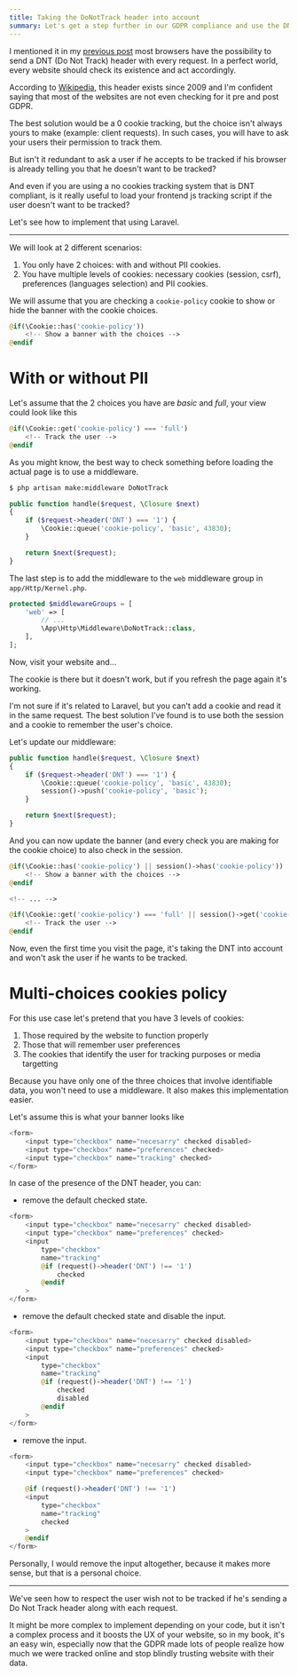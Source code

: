 ```yaml
---
title: Taking the DoNotTrack header into account
summary: Let's get a step further in our GDPR compliance and use the DNT header as automatic opt-out off all tracking.
---
```


I mentioned it in my [previous post](https://dieterstinglhamber.me/gdpr-compliant-tracking) most browsers have the possibility to send a DNT (Do Not Track) header with every request. In a perfect world, every website should check its existence and act accordingly.

According to [Wikipedia](https://en.wikipedia.org/wiki/Do_Not_Track), this header exists since 2009 and I'm confident saying that most of the websites are not even checking for it pre and post GDPR.

The best solution would be a 0 cookie tracking, but the choice isn't always yours to make (example: client requests). In such cases, you will have to ask your users their permission to track them.

But isn't it redundant to ask a user if he accepts to be tracked if his browser is already telling you that he doesn't want to be tracked?

And even if you are using a no cookies tracking system that is DNT compliant, is it really useful to load your frontend js tracking script if the user doesn't want to be tracked?

Let's see how to implement that using Laravel.

---

We will look at 2 different scenarios:
1. You only have 2 choices: with and without PII cookies.
2. You have multiple levels of cookies: necessary cookies (session, csrf), preferences (languages selection) and PII cookies.

We will assume that you are checking a `cookie-policy` cookie to show or hide the banner with the cookie choices.

```php
@if(\Cookie::has('cookie-policy'))
    <!-- Show a banner with the choices -->
@endif
```

# With or without PII

Let's assume that the 2 choices you have are _basic_ and _full_, your view could look like this

```php
@if(\Cookie::get('cookie-policy') === 'full')
    <!-- Track the user -->
@endif
```

As you might know, the best way to check something before loading the actual page is to use a middleware.

```sh
$ php artisan make:middleware DoNotTrack
```

```php
public function handle($request, \Closure $next)
{
    if ($request->header('DNT') === '1') {
        \Cookie::queue('cookie-policy', 'basic', 43830);
    }

    return $next($request);
}
```

The last step is to add the middleware to the `web` middleware group in `app/Http/Kernel.php`.

```php
protected $middlewareGroups = [
    'web' => [
        // ...
        \App\Http\Middleware\DoNotTrack::class,
    ],
];
```

Now, visit your website and...

The cookie is there but it doesn't work, but if you refresh the page again it's working.

I'm not sure if it's related to Laravel, but you can't add a cookie and read it in the same request. The best solution I've found is to use both the session and a cookie to remember the user's choice.

Let's update our middleware:

```php
public function handle($request, \Closure $next)
{
    if ($request->header('DNT') === '1') {
        \Cookie::queue('cookie-policy', 'basic', 43830);
        session()->push('cookie-policy', 'basic');
    }

    return $next($request);
}
```
And you can now update the banner (and every check you are making for the cookie choice) to also check in the session.

```php
@if(\Cookie::has('cookie-policy') || session()->has('cookie-policy'))
    <!-- Show a banner with the choices -->
@endif

<!-- ... -->

@if(\Cookie::get('cookie-policy') === 'full' || session()->get('cookie-policy') === 'full')
    <!-- Track the user -->
@endif
```

Now, even the first time you visit the page, it's taking the DNT into account and won't ask the user if he wants to be tracked.

# Multi-choices cookies policy

For this use case let's pretend that you have 3 levels of cookies:
1. Those required by the website to function properly
2. Those that will remember user preferences
3. The cookies that identify the user for tracking purposes or media targetting

Because you have only one of the three choices that involve identifiable data, you won't need to use a middleware. It also makes this implementation easier.

Let's assume this is what your banner looks like

```php
<form>
    <input type="checkbox" name="necesarry" checked disabled>
    <input type="checkbox" name="preferences" checked>
    <input type="checkbox" name="tracking" checked>
</form>
```

In case of the presence of the DNT header, you can:

- remove the default checked state.

```php
<form>
    <input type="checkbox" name="necesarry" checked disabled>
    <input type="checkbox" name="preferences" checked>
    <input
        type="checkbox"
        name="tracking"
        @if (request()->header('DNT') !== '1')
            checked
        @endif
    >
</form>
```

- remove the default checked state and disable the input.

```php
<form>
    <input type="checkbox" name="necesarry" checked disabled>
    <input type="checkbox" name="preferences" checked>
    <input
        type="checkbox"
        name="tracking"
        @if (request()->header('DNT') !== '1')
            checked
            disabled
        @endif
    >
</form>
```

- remove the input.

```php
<form>
    <input type="checkbox" name="necesarry" checked disabled>
    <input type="checkbox" name="preferences" checked>

    @if (request()->header('DNT') !== '1')
    <input
        type="checkbox"
        name="tracking"
        checked
    >
    @endif
</form>
```

Personally, I would remove the input altogether, because it makes more sense, but that is a personal choice.

---

We've seen how to respect the user wish not to be tracked if he's sending a Do Not Track header along with each request.

It might be more complex to implement depending on your code, but it isn't a complex process and it boosts the UX of your website, so in my book, it's an easy win, especially now that the GDPR made lots of people realize how much we were tracked online and stop blindly trusting website with their data.
